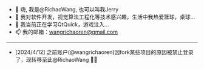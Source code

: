 - 👋 嗨, 我是@RichaoWang, 也可以叫我Jerry
- 👀 我对软件开发，视觉算法工程化等技术感兴趣，生活中我热爱篮球，桌球...
- 🌱 我当前正在学习QtQuick，游戏注入...
- 📫 我的邮箱：wangrichaoren@gmail.com

---
- [2024/4/12] 之前账户(@wangrichaoren)因fork某些项目的原因被禁止登录了，现转移至此@RichaoWang 🧛‍♂️

<!---
RichaoWang/RichaoWang is a ✨ special ✨ repository because its `README.md` (this file) appears on your GitHub profile.
You can click the Preview link to take a look at your changes.
--->
